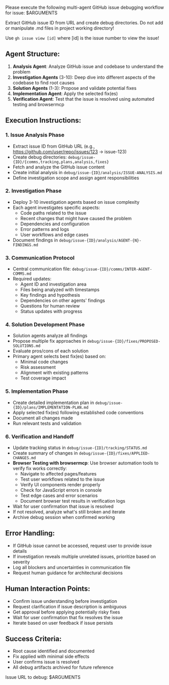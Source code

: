 Please execute the following multi-agent GitHub issue debugging workflow for issue: $ARGUMENTS

Extract GitHub issue ID from URL and create debug directories. Do not add or manipulate .md files in project working directory!

Use `gh issue view [id]` where [id] is the issue number to view the issue!

## Agent Structure:

1. **Analysis Agent**: Analyze GitHub issue and codebase to understand the problem
2. **Investigation Agents** (3-10): Deep dive into different aspects of the codebase to find root causes
3. **Solution Agents** (1-3): Propose and validate potential fixes
4. **Implementation Agent**: Apply the selected fix(es)
5. **Verification Agent**: Test that the issue is resolved using automated testing and browsermcp

## Execution Instructions:

### 1. Issue Analysis Phase

- Extract issue ID from GitHub URL (e.g., https://github.com/user/repo/issues/123 → issue-123)
- Create debug directories: `debug/issue-{ID}/{comms,tracking,plans,analysis,fixes}`
- Fetch and analyze the GitHub issue content
- Create initial analysis in `debug/issue-{ID}/analysis/ISSUE-ANALYSIS.md`
- Define investigation scope and assign agent responsibilities

### 2. Investigation Phase

- Deploy 3-10 investigation agents based on issue complexity
- Each agent investigates specific aspects:
    - Code paths related to the issue
    - Recent changes that might have caused the problem
    - Dependencies and configuration
    - Error patterns and logs
    - User workflows and edge cases
- Document findings in `debug/issue-{ID}/analysis/AGENT-{N}-FINDINGS.md`

### 3. Communication Protocol

- Central communication file: `debug/issue-{ID}/comms/INTER-AGENT-COMMS.md`
- Required updates:
    - Agent ID and investigation area
    - Files being analyzed with timestamps
    - Key findings and hypothesis
    - Dependencies on other agents' findings
    - Questions for human review
    - Status updates with progress

### 4. Solution Development Phase

- Solution agents analyze all findings
- Propose multiple fix approaches in `debug/issue-{ID}/fixes/PROPOSED-SOLUTIONS.md`
- Evaluate pros/cons of each solution
- Primary agent selects best fix(es) based on:
    - Minimal code changes
    - Risk assessment
    - Alignment with existing patterns
    - Test coverage impact

### 5. Implementation Phase

- Create detailed implementation plan in `debug/issue-{ID}/plans/IMPLEMENTATION-PLAN.md`
- Apply selected fix(es) following established code conventions
- Document all changes made
- Run relevant tests and validation

### 6. Verification and Handoff

- Update tracking status in `debug/issue-{ID}/tracking/STATUS.md`
- Create summary of changes in `debug/issue-{ID}/fixes/APPLIED-CHANGES.md`
- **Browser Testing with browsermcp**: Use browser automation tools to verify fix works correctly:
    - Navigate to affected pages/features
    - Test user workflows related to the issue
    - Verify UI components render properly
    - Check for JavaScript errors in console
    - Test edge cases and error scenarios
    - Document browser test results in verification logs
- Wait for user confirmation that issue is resolved
- If not resolved, analyze what's still broken and iterate
- Archive debug session when confirmed working

## Error Handling:

- If GitHub issue cannot be accessed, request user to provide issue details
- If investigation reveals multiple unrelated issues, prioritize based on severity
- Log all blockers and uncertainties in communication file
- Request human guidance for architectural decisions

## Human Interaction Points:

- Confirm issue understanding before investigation
- Request clarification if issue description is ambiguous
- Get approval before applying potentially risky fixes
- Wait for user confirmation that fix resolves the issue
- Iterate based on user feedback if issue persists

## Success Criteria:

- Root cause identified and documented
- Fix applied with minimal side effects
- User confirms issue is resolved
- All debug artifacts archived for future reference

Issue URL to debug: $ARGUMENTS
